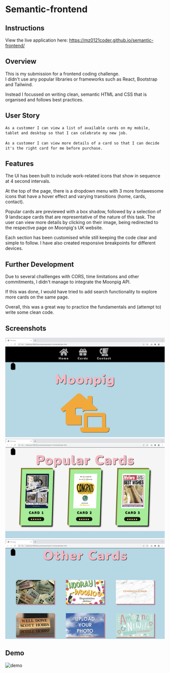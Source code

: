 # Semantic-frontend

## Instructions

View the live application here: https://mz0121coder.github.io/semantic-frontend/

## Overview

This is my submission for a frontend coding challenge.  
I didn't use any popular libraries or frameworks such as React, Bootstrap and Tailwind.

Instead I focussed on writing clean, semantic HTML and CSS that is organised and follows best practices.

## User Story

```
As a customer I can view a list of available cards on my mobile, tablet and desktop so that I can celebrate my new job.

As a customer I can view more details of a card so that I can decide it's the right card for me before purchase.
```

## Features

The UI has been built to include work-related icons that show in sequence at 4 second intervals.

At the top of the page, there is a dropdown menu with 3 more fontawesome icons that have a hover effect and varying transitions (home, cards, contact).

Popular cards are previewed with a box shadow, followed by a selection of 9 landscape cards that are representative of the nature of this task. The user can view more details by clicking on their image, being redirected to the respective page on Moonpig's UK website.

Each section has been customised while still keeping the code clear and simple to follow. I have also created responsive breakpoints for different devices.

## Further Development

Due to several challlenges with CORS, time limitations and other commitments, I didn't manage to integrate the Moonpig API.

If this was done, I would have tried to add search functionality to explore more cards on the same page.

Overall, this was a great way to practice the fundamentals and (attempt to) write some clean code.

## Screenshots

![screenshot-1](./images/screenshot-1.png)
![screenshot-2](./images/screenshot-2.png)
![screenshot-3](./images/screenshot-3.png)

## Demo

![demo](./images/demo.gif)
